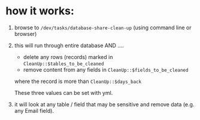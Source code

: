 # how it works:

1. browse to `/dev/tasks/database-share-clean-up` (using command line or browser)

2. this will run through entire database AND ....

   - delete any rows (records) marked in `CleanUp::$tables_to_be_cleaned`
   - remove content from any fields in `CleanUp::$fields_to_be_cleaned`

   where the record is more than `CleanUp::$days_back`

   These three values can be set with yml.


3. it will look at any table / field that may be sensitive and remove data (e.g. any Email field).
